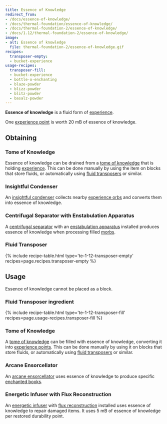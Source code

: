 ```yaml
---
title: Essence of Knowledge
redirect_from:
- /docs/essence-of-knowledge/
- /docs/thermal-foundation/essence-of-knowledge/
- /docs/thermal-foundation-2/essence-of-knowledge/
- /docs/1.12/thermal-foundation-2/essence-of-knowledge/
image:
- alt: Essence of knowledge
  file: thermal-foundation-2/essence-of-knowledge.gif
recipes:
  transposer-empty:
  - bucket-experience
usage-recipes:
  transposer-fill:
  - bucket-experience
  - bottle-o-enchanting
  - blaze-powder
  - blizz-powder
  - blitz-powder
  - basalz-powder
---
```


**Essence of knowledge** is a fluid form of
[experience](https://minecraft.gamepedia.com/Experience).

One [experience point](https://minecraft.gamepedia.com/Experience) is worth 20
mB of essence of knowledge.


Obtaining
---------

### Tome of Knowledge
Essence of knowledge can be drained from a [tome of
knowledge](../tome-of-knowledge/) that is holding
[experience](https://minecraft.gamepedia.com/Experience). This can be done
manually by using the item on blocks that store fluids, or automatically using
[fluid transposers](../../thermal-expansion/fluid-transposer/) or similar.

### Insightful Condenser
An [insightful condenser](../../thermal-expansion/insightful-condenser/) collects nearby
[experience orbs](https://minecraft.gamepedia.com/Experience) and converts them
into essence of knowledge.

### Centrifugal Separator with Enstabulation Apparatus
A [centrifugal separator](../../thermal-expansion/centrifugal-separator/) with an [enstabulation
apparatus](../../thermal-expansion/augment-enstabulation-apparatus/) installed produces essence of
knowledge when processing filled [morbs](../../thermal-expansion/morb/).

### Fluid Transposer
{% include recipe-table.html type='te-1-12-transposer-empty' recipes=page.recipes.transposer-empty %}


Usage
-----

Essence of knowledge cannot be placed as a block.

### Fluid Transposer ingredient
{% include recipe-table.html type='te-1-12-transposer-fill' recipes=page.usage-recipes.transposer-fill %}

### Tome of Knowledge
A [tome of knowledge](../tome-of-knowledge/) can be filled with essence of
knowledge, converting it into [experience
points](https://minecraft.gamepedia.com/Experience). This can be done manually
by using it on blocks that store fluids, or automatically using [fluid
transposers](../../thermal-expansion/fluid-transposer/) or similar.

### Arcane Ensorcellator
An [arcane ensorcellator](../../thermal-expansion/arcane-ensorcellator/) uses essence of knowledge
to produce specific [enchanted
books](https://minecraft.gamepedia.com/Enchanted_Book).

### Energetic Infuser with Flux Reconstruction
An [energetic infuser](../../thermal-expansion/energetic-infuser/) with [flux
reconstruction](../../thermal-expansion/augment-flux-reconstruction/) installed uses essence of
knowledge to repair damaged items. It uses 5 mB of essence of knowledge per
restored durability point.
